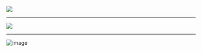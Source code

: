 
**<a href="https://github.com/saeideh-moghaddam">
<img align="center" src="https://github-readme-stats.vercel.app/api/top-langs/?username=saeideh-moghaddam" />
</a>**

---

**<a href="https://github.com/saeideh-moghaddam">
<img align="center" src="https://github-readme-stats.vercel.app/api?username=saeideh-moghaddam&show_icons=true&count_private=true&include_all_commits=true" /></a>**

---

![image](https://user-images.githubusercontent.com/108235776/184152214-76904d5b-ef74-40f1-9f44-af450e33fa0c.png)

   
